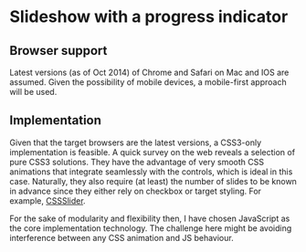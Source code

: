 Slideshow with a progress indicator
===================================

Browser support
----------------

Latest versions (as of Oct 2014) of Chrome and Safari on Mac and IOS are assumed. Given the possibility of mobile devices, a mobile-first approach will be used.

Implementation
----------------

Given that the target browsers are the latest versions, a CSS3-only implementation is feasible. A quick survey on the web reveals a selection of pure CSS3 solutions. They have the advantage of
very smooth CSS animations that integrate seamlessly with the controls, which is ideal in this
case. Naturally, they also require (at least) the number of slides to be known in advance since they
either rely on checkbox or target styling. For example, [CSSSlider](http://cssslider.com).

For the sake of modularity and flexibility then, I have chosen JavaScript as the core implementation technology. The challenge here might be avoiding interference between any CSS animation and JS behaviour.







